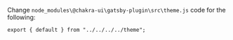 Change `node_modules\@chakra-ui\gatsby-plugin\src\theme.js` code for the following:

```
export { default } from "../../../../theme";
```
